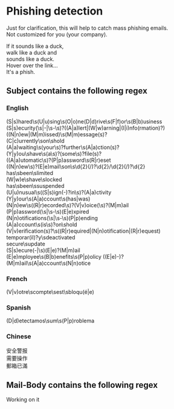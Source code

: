 # Phishing detection

Just for clarification, this will help to catch mass phishing emails.  
Not customized for you (your company).

If it sounds like a duck,  
walk like a duck and  
sounds like a duck.  
Hover over the link...  
It's a phish.  

## Subject contains the following regex

### English
(S|s)hared\s(U|u)sing\s(O|o)ne(D|d)rive\s(F|f)or\s(B|b)usiness  
(S|s)ecurity(\s|-|\s-\s)?((A|a)lert|(W|w)arning|(I|i)nfo(rmation)?)  
((N|n)ew|(M|m)issed)\s(M|m)essage(s)?  
(C|c)urrently\son\shold  
(A|a)waiting\s(your\s)?further\s(A|a)ction(s)?  
(Y|y)ou\shave\s(a\s)?(some\s)?file(s)?  
((A|a)utomatic\s)?(P|p)assword\s(R|r)eset  
((N|n)ew\s)?(E|e)mail\son\s\d{2}(\/)?\d{2}\/\d{2}(\/)?\d{2}  
has\sbeen\slimited  
(W|w)e\shave\slocked  
has\sbeen\ssuspended  
(U|u)nusual\s((S|s)ign(-)?in\s)?(A|a)ctivity  
(Y|y)our\s(A|a)ccount\\s(has|was)  
(N|n)ew\s((R|r)ecorded\s)?(V|v)oice(\s)?(M|m)ail  
(P|p)assword(\s|\s-\s)(E|e)xpired  
(N|n)otifications(\s|\s-\s)(P|p)ending  
(A|a)ccount\s(is\s)?on\shold  
(V|v)erification(s)?\s((R|r)equired|(N|n)otification|(R|r)equest)  
temporar(il)?y\sdeactivated  
secure\supdate  
(S|s)ecure(-|\s)(E|e)?(M|m)ail  
(E|e)mployee\s(B|b)enefits\s(P|p)olicy
((E|e)-)?(M|m)ail\s(A|a)ccount\s(N|n)otice  

### French
(V|v)otre\scompte\sest\sbloqu(é|e)  

### Spanish
(D|d)etectamos\sum\s(P|p)roblema  

### Chinese
安全警报  
需要操作  
郵箱已滿  


## Mail-Body contains the following regex

Working on it


